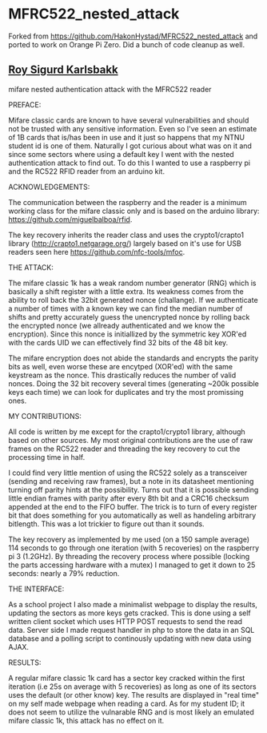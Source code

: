 # MFRC522_nested_attack
Forked from https://github.com/HakonHystad/MFRC522_nested_attack and ported to work on Orange Pi Zero. Did a bunch of code cleanup as well.

[Roy Sigurd Karlsbakk](mailto:roy@karlsbakk.net)
---
mifare nested authentication attack with the MFRC522 reader

PREFACE:

Mifare classic cards are known to have several vulnerabilities and should not be trusted with any sensitive information. Even so I've seen an estimate of 1B cards that is/has been in use and it just so happens that my NTNU student id is one of them. Naturally I got curious about what was on it and since some sectors where using a default key I went with the nested authentication attack to find out. To do this I wanted to use a raspberry pi and the RC522 RFID reader from an arduino kit.  

ACKNOWLEDGEMENTS:

The communication between the raspberry and the reader is a minimum working class for the mifare classic only and is based on the arduino library: https://github.com/miguelbalboa/rfid. 

The key recovery inherits the reader class and uses the crypto1/crapto1 library (http://crapto1.netgarage.org/) largely based on it's use for USB readers seen here https://github.com/nfc-tools/mfoc.

THE ATTACK:

The mifare classic 1k has a weak random number generator (RNG) which is basically a shift register with a little extra. Its weakness comes from the ability to roll back the 32bit generated nonce (challange). If we authenticate a number of times with a known key we can find the median number of shifts and pretty accurately guess the unencrypted nonce by rolling back the encrypted nonce (we allready authenticated and we know the encryption). Since this nonce is initiallized by the symmetric key XOR'ed with the cards UID we can effectively find 32 bits of the 48 bit key. 

The mifare encryption does not abide the standards and encrypts the parity bits as well, even worse these are encytped (XOR'ed) with the same keystream as the nonce. This drastically reduces the number of valid nonces. Doing the 32 bit recovery several times (generating ~200k possible keys each time) we can look for duplicates and try the most promissing ones. 

MY CONTRIBUTIONS:

All code is written by me except for the crapto1/crypto1 library, although based on other sources. My most original contributions are the use of raw frames on the RC522 reader and threading the key recovery to cut the processing time in half. 

I could find very little mention of using the RC522 solely as a transceiver (sending and receiving raw frames), but a note in its datasheet mentioning turning off parity hints at the possibility. Turns out that it is possible sending little endian frames with parity after every 8th bit and a CRC16 checksum appended at the end to the FIFO buffer. The trick is to turn of every register bit that does something for you automatically as well as handeling arbitrary bitlength. This was a lot trickier to figure out than it sounds.

The key recovery as implemented by me used (on a 150 sample average) 114 seconds to go through one iteration (with 5 recoveries) on the raspberry pi 3 (1.2GHz). By threading the recovery process where possible (locking the parts accessing hardware with a mutex) I managed to get it down to 25 seconds: nearly a 79% reduction.

THE INTERFACE:

As a school project I also made a minimalist webpage to display the results, updating the sectors as more keys gets cracked. This is done using a self written client socket which uses HTTP POST requests to send the read data. Server side I made request handler in php to store the data in an SQL database and a polling script to continously updating with new data using AJAX. 

RESULTS:

A regular mifare classic 1k card has a sector key cracked within the first iteration (i.e 25s on average with 5 recoveries) as long as one of its sectors uses the default (or other know) key. The results are displayed in "real time" on my self made webpage when reading a card. As for my student ID; it does not seem to utilize the vulnarable RNG and is most likely an emulated mifare classic 1k, this attack has no effect on it. 
